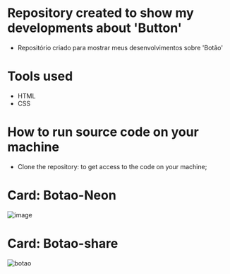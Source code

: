 # Repository created to show my developments about 'Button'
 - Repositório criado para mostrar meus desenvolvimentos sobre 'Botão'

# Tools used
  - HTML
  - CSS

# How to run source code on your machine
  - Clone the repository: to get access to the code on your machine;
  
# Card: Botao-Neon
  ![image](https://user-images.githubusercontent.com/105953550/223866442-6211eaa4-e751-492c-a71e-e381d70f878f.png)

# Card: Botao-share
  ![botao](https://user-images.githubusercontent.com/105953550/225142752-fae2df2d-a610-4a8b-a3a6-81372226668a.jpg)


